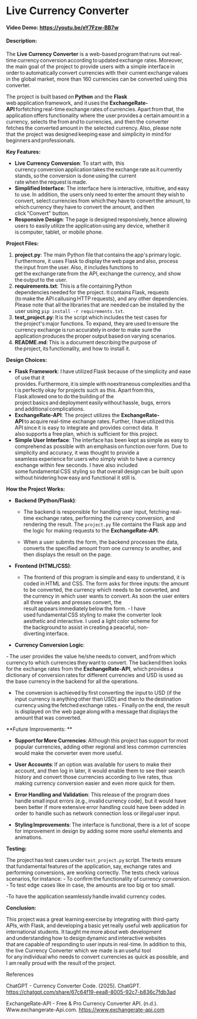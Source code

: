 # Live Currency Converter 

 

#### Video Demo:  https://youtu.be/eY7Fzw-BB7w 

 

#### Description: 

The **Live Currency Converter** is a web-based program that runs out real-time currency conversion according to updated exchange rates. Moreover, the main goal of the project to provide users with a simple interface in order to automatically convert currencies with their current exchange values in the global market, more than 160 currencies can be converted using this converter. 
 
The project is built based on **Python** and the **Flask** web application framework, and it uses the **ExchangeRate-API** forfetching real-time exchange rates of currencies. Apart from that, the application offers functionality where the user provides a certain amount in a currency, selects the from and to currencies, and then the converter fetches the converted amount in the selected currency. Also, please note that the project was designed keeping ease and simplicity in mind for beginners and professionals. 

 

 

**Key Features:** 

- **Live Currency Conversion**: To start with, this currency conversion application takes the exchange rate as it currently stands, so the conversion is done using the current rate when the request is made. 
- **Simplified Interface**: The interface here is interactive, intuitive, and easy to use. In addition, the users only need to enter the amount they wish to convert, select currencies from which they have to convert the amount, to which currency they have to convert the amount, and then click "Convert" button. 
- **Responsive Design**:  The page is designed responsively, hence allowing users to easily utilize the application using any device, whether it is computer, tablet, or mobile phone. 

 

**Project Files:** 

1. **project.py**: The main Python file that contains the app's primary logic. Furthermore, it uses Flask to display the web page and also, process the input from the user. Also, it includes functions to get the exchange rate from the API, exchange the currency, and show the output to the user. 
2. **requirements.txt**: This is a file containing Python dependencies needed for the project. It contains Flask, requests (to make the API callusing HTTP requests), and any other dependencies. Please note that all the libraries that are needed can be installed by the user using `pip install -r requirements.txt`. 
3. **test_project.py**: It is the script which includes the test cases for the project's major functions. To expand, they are used to ensure the currency exchange is run accurately in order to make sure the application produces the proper output based on varying scenarios. 
4. **README.md**: This is a document describing the purpose of the project, its functionality, and how to install it. 

 

**Design Choices:** 

- **Flask Framework**: I have utilized Flask because of the simplicity and ease of use that it provides. Furthermore, it is simple with noextraneous complexities and that is perfectly okay for projects such as this. Apart from this, Flask allowed one to do the building of the project basics and deployment easily without hassle, bugs, errors and additional complications. 
- **ExchangeRate-API**: The project utilizes the **ExchangeRate-API** to acquire real-time exchange rates. Further, I have utilized this API since it is easy to integrate and provides correct data. It also supports a free plan, which is sufficient for this project. 
- **Simple User Interface**: The interface has been kept as simple as easy to comprehend as possible with an emphasis on function over form. Due to simplicity and accuracy, it was thought to provide a seamless experience for users who simply wish to have a currency exchange within few seconds. I have also included some fundamental CSS styling so that overall design can be built upon without hindering how easy and functional it still is. 

**How the Project Works:** 

- **Backend (Python/Flask)**: 

  - The backend is responsible for handling user input, fetching real-time exchange rates, performing the currency conversion, and rendering the result. The `project.py` file contains the Flask app and the logic for making requests to the **ExchangeRate-API**. 

  - When a user submits the form, the backend processes the data, converts the specified amount from one currency to another, and then displays the result on the page. 

   

- **Frontend (HTML/CSS)**: 

  - The frontend of this program is simple and easy to understand, it is coded in HTML and CSS. The form asks for three inputs: the amount to be converted, the currency which needs to be converted, and the currency in which user wants to convert. As soon the user enters all three values and presses convert, the result appears immediately below the form. 
- I have used fundamental CSS styling to make the converter look aesthetic and interactive. I used a light color scheme for the background to assist in creating a peaceful, non-diverting interface. 

- **Currency Conversion Logic**: 

- The user provides the value he/she needs to convert, and from which currency to which currencies they want to convert. The backend then looks for the exchange rates from the **ExchangeRate-API**, which provides a dictionary of conversion rates for different currencies and USD is used as the base currency in the backend for all the operations. 
- The conversion is achieved by first converting the input to USD (if the input currency is anything other than USD) and then to the destination currency using the fetched exchange rates.- Finally on the end, the result is displayed on the web page along with a message that displays the amount that was converted. 

**Future Improvements: ** 

- **Support for More Currencies**: Although this project has support for most popular currencies, adding other regional and less common currencies would make the converter even more useful. 
- **User Accounts**: If an option was available for users to make their account, and then log in later, it would enable them to see their search history and convert those currencies according to live rates, thus making currency conversion easier and even more quick for them. 

 - **Error Handling and Validation**: This release of the program does handle small input errors (e.g., invalid currency code), but it would have been better if more extensive error handling could have been added in order to handle such as network connection loss or illegal user input. 
- **Styling Improvements**: The interface is functional, there is a lot of scope for improvement in design by adding some more useful elements and animations. 

**Testing:** 

The project has test cases under `test_project.py` script. The tests ensure that fundamental features of the application, say, exchange rates and performing conversions, are working correctly. The tests check various scenarios, for instance: 
- To confirm the functionality of currency conversion. 
- To test edge cases like in case, the amounts are too big or too small. 

-To have the application seamlessly handle invalid currency codes. 

**Conclusion:** 

This project was a great learning exercise by integrating with third-party APIs, with Flask, and developing a basic yet really useful web application for international students. It taught me more about web development and understanding how to design dynamic and interactive websites that are capable of responding to user inputs in real-time. In addition to this, the live Currency Converter which we made is an useful tool for any individual who needs to convert currencies as quick as possible, and I am really proud with the result of the project. 

 

References 

 

ChatGPT - Currency Converter Code. (2025). ChatGPT. https://chatgpt.com/share/67c64f19-eea8-8005-92c7-b836c7fdb3ad 

ExchangeRate-API - Free & Pro Currency Converter API. (n.d.). Www.exchangerate-Api.com. https://www.exchangerate-api.com 

 
